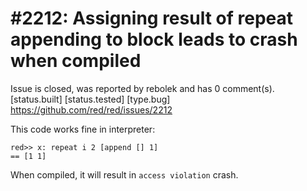 
#2212: Assigning result of repeat appending to block leads to crash when compiled
================================================================================
Issue is closed, was reported by rebolek and has 0 comment(s).
[status.built] [status.tested] [type.bug]
<https://github.com/red/red/issues/2212>

This code works fine in interpreter:

```
red>> x: repeat i 2 [append [] 1]
== [1 1]
```

When compiled, it will result in `access violation` crash.



